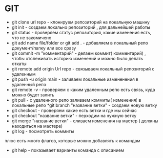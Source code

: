 # GIT
* git clone url repo  - клонируем репозиторий на локальную машину
* git init - создаем локально репозиторий , для дальнейшей работы
* git status - проверяем статус репозитория, какие изменения есть, что не закомичено
* git add name file/folder or git add .  - добавляем в локальный репо документ/папку или все сразу 
* git commit -m "комментарий" - делаем коммит( комментарий) , чтобы отслеживать историю изменений и можно было делать откаты
* git remote add origin Url repo - связываем локальный репозиторий с удаленным 
* git push -u origin main - заливаем локальные измененения в удаленный репо
* git remote -v - проверяем с каким удаленным репо есть связь, куда можно будет залить
* git pull - с удаленного репо заливаем коммиты( изменения) в локальные репо
*git branch "название ветки" - создаем новую ветку
* git checkout - проверяем какие есть ветки и где мы сейчас
* git checkout "название ветки" - перходим на нужную ветку
* git merge "название ветки" - сливаем изменения на мастер ( должны находиться на  мастере) 
* git log - посмотреть коммиты

плюс есть много флагов, которые можно добавлять к командам 
* git help - показывает варианты команда с описанием 

